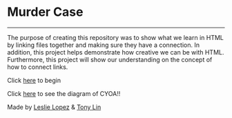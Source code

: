 # Murder Case
---
The purpose of creating this repository was to show what we learn in HTML by linking files together and making sure they have a connection. In addition, this project helps
demonstrate how creative we can be with HTML. Furthermore, this project will show our understanding on the concept of how to connect links.

Click [here](home.md) to begin  

Click [here](https://docs.google.com/drawings/d/16jSnKuLPdvYKPdTmVQhueOjAjcBChs5jkJPFC47wQqA/edit?usp=sharing) to see the diagram of CYOA!!  

Made by [Leslie Lopez](https://github.com/lesliel2935) & [Tony Lin](https://github.com/Tonyl3260)